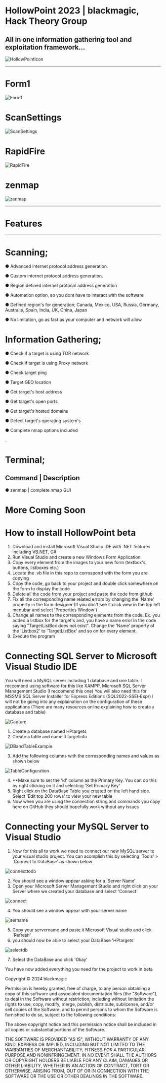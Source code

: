 # HollowPoint 2023 | blackmagic, Hack Theory Group

## All in one information gathering tool and exploitation framework...



![HollowPointIcon](https://github.com/blackmagic2023/HollowPoint/assets/149164084/b3be813c-f066-441b-8197-adc8aa95f281)

---------------------------------------------------------------------------------------------------------------------------

# Form1

![Form1](https://github.com/blackmagic2023/HollowPoint/assets/149164084/185d0434-2afc-4930-ad0b-85b824275927)


# ScanSettings

![ScanSettings](https://github.com/blackmagic2023/HollowPoint/assets/149164084/3dbe5aef-d3b6-4719-b919-0181ce0073a5)


# RapidFire

![RapidFire](https://github.com/blackmagic2023/HollowPoint/assets/149164084/0a0e6993-61d1-4031-892a-aee2eb4253f5)


# zenmap

![zenmap](https://github.com/blackmagic2023/HollowPoint/assets/149164084/f1685e24-f574-46d4-98ed-7c293de773fb)

-----------------------------------------------------------------------------------------------------------------------------

# Features

------------------------------------------------------------------------------------------------------------------------------

# Scanning;


● Advanced internet protocol address generation.

● Custom internet protocol address generation.

● Region defined internet protocol address generation

● Automation option, so you dont have to interact with the software

● Defined region's for generation; Canada, Mexico, USA, Russia, Germany, Australia, Spain, India, UK, China, Japan

● No limitation, go as fast as your computer and network will allow



# Information Gathering;


● Check if a target is using TOR network

● Check if target is using Proxy network

● Check target ping

● Target GEO location

● Get target's host address

● Get target's open ports

● Get target's hosted domains

● Detect target's operating system's

● Complete nmap options included

.

# Terminal;


Command  | Description
--------------------------------------------
● zenmap | complete nmap GUI



# More Coming Soon


# How to install HollowPoint beta

1. Download and install Microsoft Visual Studio IDE with .NET features including VB.NET, C#
2. Run Visual Studio and create a new Windows Form Application
3. Copy every element from the images to your new form (textbox's, buttons, listboxes etc.)
4. Locate the .vb file in this repo to corrospond with the form you are copying
5. Copy the code, go back to your project and double click somewhere on the form to display the code
6. Delete all the code from your project and paste the code from github
7. Fix all the corresponding name related errors by changing the 'Name' property in the form designer (If you don't see it click view in the top left menubar and select 'Properties Window')
8. Change all names to the corresponding elements from the code. Ex. you added a listbox for the target's and, you have a name error in the code saying "TargetListBox does not exist". Change the 'Name' property of the 'Listbox2' to 'TargetListBox' and so on for every element.
9. Execute the program

# Connecting SQL Server to Microsoft Visual Studio IDE

You will need a MySQL server including 1 database and one table. I reccomend using software for this like XAMPP,  Microsoft SQL Server Management Studio (I reccomend this one)
You will also need this for MSSMS SQL Server Installer for Express Editions (SQL2022-SSEI-Expr)
I will not be going into any explaination on the configuration of these applications (There are many resources online explaining how to create a database and table)

![Capture](https://github.com/blackmagic2023/HollowPoint/assets/149164084/78ad38d8-8d8c-421f-8ce6-583a12bd5273)


1. Create a database named HPtargets
2. Create a table and name it targetinfo

![DBandTableExample](https://github.com/blackmagic2023/HollowPoint/assets/149164084/a7b2a74d-154c-4eb5-9381-e3a9daadb6fb)

3. Add the following columns with the corresponding names and values as shown below

![TableConfiguration](https://github.com/blackmagic2023/HollowPoint/assets/149164084/94d4d40e-c988-4a5b-833a-8be6c4f87244)

4. **Make sure to set the 'id' column as the Primary Key. You can do this by right clicking on it and selecting 'Set Primary Key'
5. Right click on the DataBase Table you created on the left hand side. Select 'Edit top 200 rows' to view your new table
6. Now when you are using the connection string and commands you copy here on GitHub they should hopefully work without any issues



# Connecting your MySQL Server to Visual Studio

1. Now for this all to work we need to connect our new MySQL server to your visual studio project. You can acomplish this by selecting 'Tools' > 'Connect to DataBase' as shown below

![connecttodb](https://github.com/blackmagic2023/HollowPoint/assets/149164084/44b51b51-c489-47ae-9fd5-f6f084901d4b)

2. You should see a window appear asking for a 'Server Name'
3. Open your Microsoft Server Management Studio and right click on your Server where we created your database and select 'Connect'

![connect](https://github.com/blackmagic2023/HollowPoint/assets/149164084/997158f0-21b5-4434-aec8-f136ce50d32c)

4. You should see a window appear with your server name

![sername](https://github.com/blackmagic2023/HollowPoint/assets/149164084/975661f2-f6b8-4351-a786-5e44523cc81f)

5. Copy your servername and paste it Microsoft Visual studio and click 'Refresh'
6. you should now be able to select your DataBase 'HPtargets'

![selectdb](https://github.com/blackmagic2023/HollowPoint/assets/149164084/c7394d3c-5b24-4198-b04e-8f99adb49a84)

7. Select the DataBase and click 'Okay'

You have now added everything you need for the project to work in beta



Copyright © 2024 blackmagic

Permission is hereby granted, free of charge, to any person obtaining a copy
of this software and associated documentation files (the "Software"), to deal
in the Software without restriction, including without limitation the rights
to use, copy, modify, merge, publish, distribute, sublicense, and/or sell
copies of the Software, and to permit persons to whom the Software is
furnished to do so, subject to the following conditions:

The above copyright notice and this permission notice shall be included in all
copies or substantial portions of the Software.

THE SOFTWARE IS PROVIDED "AS IS", WITHOUT WARRANTY OF ANY KIND, EXPRESS OR
IMPLIED, INCLUDING BUT NOT LIMITED TO THE WARRANTIES OF MERCHANTABILITY,
FITNESS FOR A PARTICULAR PURPOSE AND NONINFRINGEMENT. IN NO EVENT SHALL THE
AUTHORS OR COPYRIGHT HOLDERS BE LIABLE FOR ANY CLAIM, DAMAGES OR OTHER
LIABILITY, WHETHER IN AN ACTION OF CONTRACT, TORT OR OTHERWISE, ARISING FROM,
OUT OF OR IN CONNECTION WITH THE SOFTWARE OR THE USE OR OTHER DEALINGS IN THE
SOFTWARE.















